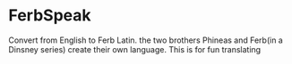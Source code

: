 # FerbSpeak
Convert from English to Ferb Latin. the two brothers Phineas and Ferb(in a Dinsney series) create their own language. This is for fun translating
